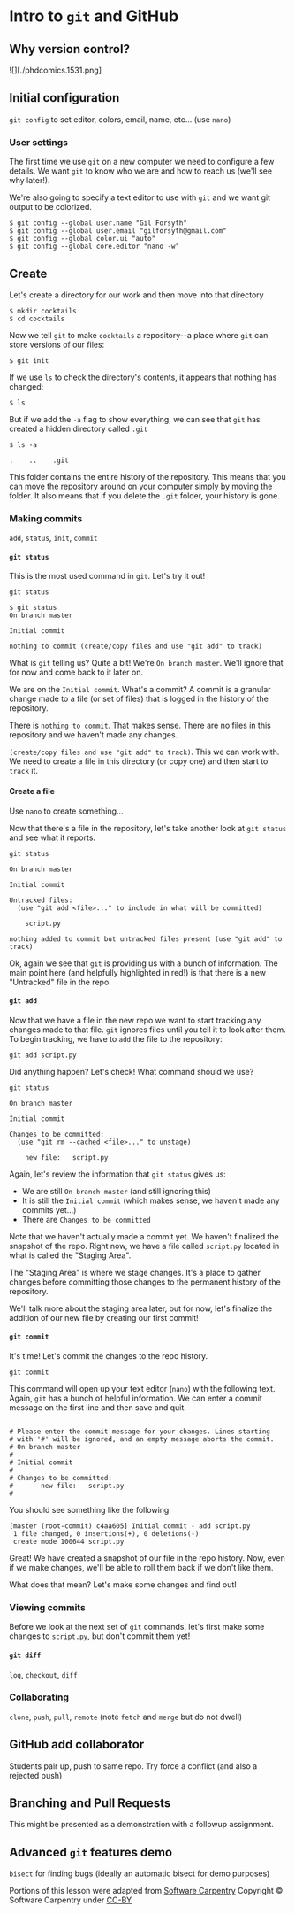 # Intro to `git` and GitHub

## Why version control?

![][./phdcomics.1531.png] 


## Initial configuration

`git config` to set editor, colors, email, name, etc... (use `nano`)

### User settings

The first time we use `git` on a new computer we need to configure a few details.
We want `git` to know who we are and how to reach us (we'll see why later!).

We're also going to specify a text editor to use with `git` and we want git
output to be colorized.

```console
$ git config --global user.name "Gil Forsyth"
$ git config --global user.email "gilforsyth@gmail.com"
$ git config --global color.ui "auto"
$ git config --global core.editor "nano -w"
```

## Create

Let's create a directory for our work and then move into that directory

```console
$ mkdir cocktails
$ cd cocktails
```

Now we tell `git` to make `cocktails` a repository--a place where `git` can
store versions of our files:

```console
$ git init
```

If we use `ls` to check the directory's contents, it appears that nothing has
changed:

```console
$ ls
```

But if we add the `-a` flag to show everything, we can see that `git` has
created a hidden directory called `.git`

```console
$ ls -a
```

```console
.    ..    .git
```

This folder contains the entire history of the repository. This means that you
can move the repository around on your computer simply by moving the folder. It
also means that if you delete the `.git` folder, your history is gone.


### Making commits
`add`, `status`, `init`, `commit`

#### `git status`

This is the most used command in `git`.  Let's try it out!

```console
git status
```

```console
$ git status
On branch master

Initial commit

nothing to commit (create/copy files and use "git add" to track)
```

What is `git` telling us? Quite a bit! We're `On branch master`. We'll ignore
that for now and come back to it later on.

We are on the `Initial commit`. What's a commit? A commit is a granular change
made to a file (or set of files) that is logged in the history of the
repository.

There is `nothing to commit`. That makes sense. There are no files in this
repository and we haven't made any changes.

`(create/copy files and use "git add" to track)`. This we can work with. We need
to create a file in this directory (or copy one) and then start to `track` it.

#### Create a file 

Use `nano` to create something...

Now that there's a file in the repository, let's take another look at `git
status` and see what it reports.

```console
git status
```

```console
On branch master

Initial commit

Untracked files:
  (use "git add <file>..." to include in what will be committed)

	script.py

nothing added to commit but untracked files present (use "git add" to track)

```

Ok, again we see that `git` is providing us with a bunch of information. The
main point here (and helpfully highlighted in red!) is that there is a new
"Untracked" file in the repo.

#### `git add`

Now that we have a file in the new repo we want to start tracking any changes
made to that file. `git` ignores files until you tell it to look after them. To
begin tracking, we have to `add` the file to the repository:

```console
git add script.py
```

Did anything happen? Let's check! What command should we use?

```console
git status
```

```console
On branch master

Initial commit

Changes to be committed:
  (use "git rm --cached <file>..." to unstage)

	new file:   script.py
```

Again, let's review the information that `git status` gives us:

* We are still `On branch master` (and still ignoring this)
* It is still the `Initial commit` (which makes sense, we haven't made any
  commits yet...)
* There are `Changes to be committed`

Note that we haven't actually made a commit yet. We haven't finalized the
snapshot of the repo. Right now, we have a file called `script.py` located in
what is called the "Staging Area".

The "Staging Area" is where we stage changes. It's a place to gather changes
before committing those changes to the permanent history of the repository.

We'll talk more about the staging area later, but for now, let's finalize the
addition of our new file by creating our first commit!

#### `git commit`

It's time!  Let's commit the changes to the repo history.

```console
git commit
```

This command will open up your text editor (`nano`) with the following text.
Again, `git` has a bunch of helpful information. We can enter a commit message
on the first line and then save and quit.

```console

# Please enter the commit message for your changes. Lines starting
# with '#' will be ignored, and an empty message aborts the commit.
# On branch master
#
# Initial commit
#
# Changes to be committed:
#       new file:   script.py
#
```

You should see something like the following:
  
```console
[master (root-commit) c4aa605] Initial commit - add script.py
 1 file changed, 0 insertions(+), 0 deletions(-)
 create mode 100644 script.py
``` 

Great! We have created a snapshot of our file in the repo history. Now, even if
we make changes, we'll be able to roll them back if we don't like them.

What does that mean?  Let's make some changes and find out!

### Viewing commits

Before we look at the next set of `git` commands, let's first make some changes
to `script.py`, but don't commit them yet!

#### `git diff`


`log`, `checkout`, `diff`

### Collaborating

`clone`, `push`, `pull`, `remote` (note `fetch` and `merge` but do not dwell)

## GitHub add collaborator

Students pair up, push to same repo. Try force a conflict (and also a rejected
push)

## Branching and Pull Requests

This might be presented as a demonstration with a followup assignment.

## Advanced `git` features demo

`bisect` for finding bugs
(ideally an automatic bisect for demo purposes)

Portions of this lesson were adapted from [Software Carpentry](http://swcarpentry.github.io )
Copyright © Software Carpentry under [CC-BY](https://creativecommons.org/licenses/by/4.0/ )
